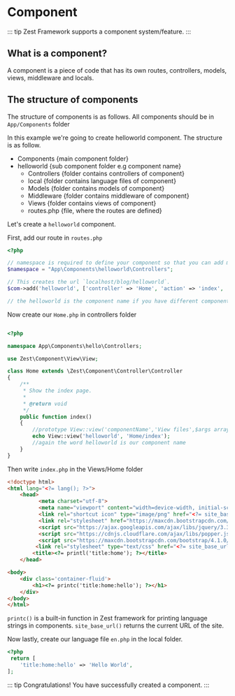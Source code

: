 
# Component

::: tip
Zest Framework supports a component system/feature.
:::

## What is a component?

A component is a piece of code that has its own routes, controllers, models, views, middleware and locals.

## The structure of components

The structure of components is as follows. All components should be in  `App/Components`  folder

In this example we're going to create helloworld component. The structure is as follow.

-   Components {main component folder}
-   helloworld {sub component folder e.g component name}
    -   Controllers {folder contains controllers of component}
    -   local {folder contains language files of component}
    -   Models {folder contains models of component}
    -   Middleware {folder contains middleware of component}
    -   Views {folder contains views of component}
    -   routes.php {file, where the routes are defined}

Let's create a  `helloworld`  component.

First, add our route in  `routes.php`

```php
<?php

// namespace is required to define your component so that you can add many routes into one component as well.
$namespace = "App\Components\helloworld\Controllers";

// This creates the url `localhost/blog/helloworld`.
$com->add('helloworld', ['controller' => 'Home', 'action' => 'index', 'namespace'=>$namespace]);

// the helloworld is the component name if you have different component chagne it according to name.

```

Now create our  `Home.php`  in controllers folder

```php

<?php

namespace App\Components\hello\Controllers;

use Zest\Component\View\View;

class Home extends \Zest\Component\Controller\Controller
{
    /**
     * Show the index page.
     *
     * @return void
     */
    public function index()
    {
        //prototype View::view('componentName','View files',$args array (optional));
        echo View::view('helloworld', 'Home/index');
        //again the word helloworld is our component name
    }
}


```

Then write  `index.php`  in the Views/Home folder

```html
<!doctype html>
<html lang="<?= lang(); ?>">
    <head>
          <meta charset="utf-8">
          <meta name="viewport" content="width=device-width, initial-scale=1">
          <link rel="shortcut icon" type="image/png" href="<?= site_base_url(); ?>/image/logo.png"/>
          <link rel="stylesheet" href="https://maxcdn.bootstrapcdn.com/bootstrap/4.1.0/css/bootstrap.min.css">
          <script src="https://ajax.googleapis.com/ajax/libs/jquery/3.3.1/jquery.min.js"></script>
          <script src="https://cdnjs.cloudflare.com/ajax/libs/popper.js/1.14.0/umd/popper.min.js"></script>
          <script src="https://maxcdn.bootstrapcdn.com/bootstrap/4.1.0/js/bootstrap.min.js"></script>
         <link rel="stylesheet" type="text/css" href="<?= site_base_url(); ?>/css/style.css">
        <title><?= printl('title:home'); ?></title>
    </head>

<body>
    <div class='container-fluid'>
        <h1><?= printc('title:home:hello'); ?></h1>
    </div>
</body>
</html>
```

`printc()`  is a built-in function in Zest framework for printing language strings in components.  `site_base_url()`  returns the current URL of the site.

Now lastly, create our language file  `en.php`  in the local folder.

```php
<?php
 return [
    'title:home:hello' => 'Hello World',
];
```

::: tip
Congratulations! You have successfully created a component.
:::
